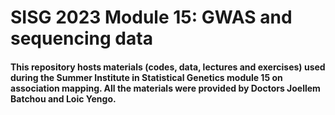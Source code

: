 # SISG 2023 Module 15: GWAS and sequencing data
#### This repository hosts materials (codes, data, lectures and exercises) used during the Summer Institute in Statistical Genetics module 15 on association mapping. All the materials were provided by Doctors Joellem Batchou and Loic Yengo.
